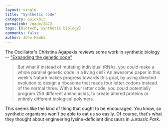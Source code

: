```yaml
---
layout: single 
title: "Synthetic code" 
category: quickbit
permalink: /node/2472
tags: [biotech, synthetic biology] 
comments: false 
author: John Hawks 
---
```



The Oscillator's Christina Agapakis reviews some work in synthetic biology -- <a href="http://scienceblogs.com/oscillator/2010/02/expanding_the_genetic_code.php">"Expanding the genetic code"</a>

<blockquote>But what if instead of mutating individual tRNAs, you could make a whole parallel genetic code in a living cell? An awesome paper in this week's Nature makes progress towards this goal, by using directed evolution to design a ribosome that reads four letter codons instead of the normal three. With a four letter code, you could potentially program 256 different amino acids, to create altered proteins or entirely different biological polymers.</blockquote>

This seems like the kind of thing that ought to be encouraged. You know, so synthetic organisms won't be able to eat us so easily. Of course, that's what they thought about engineering lysine-deficient dinosaurs in <i>Jurassic Park</i>. 

